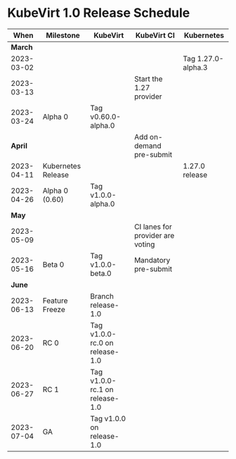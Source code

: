 # KubeVirt 1.0 Release Schedule

| **When**    | **Milestone**      | **KubeVirt**                   | **KubeVirt CI**                  | **Kubernetes**     |
| ----------- | ------------------ | ------------------------------ | -------------------------------- | ------------------ |
| **March**   |                    |                                |                                  |                    |
|  2023-03-02 |                    |                                |                                  | Tag 1.27.0-alpha.3 |
|  2023-03-13 |                    |                                | Start the 1.27 provider          |                    |
|  2023-03-24 | Alpha 0            | Tag v0.60.0-alpha.0            |                                  |                    |
| **April**   |                    |                                | Add on-demand pre-submit         |                    |
|  2023-04-11 | Kubernetes Release |                                |                                  | 1.27.0 release     |
|  2023-04-26 | Alpha 0 (0.60)     | Tag v1.0.0-alpha.0             |                                  |                    |
| **May**     |                    |                                |                                  |                    |
|  2023-05-09 |                    |                                | CI lanes for provider are voting |                    |
|  2023-05-16 | Beta 0             | Tag v1.0.0-beta.0              | Mandatory pre-submit             |                    |
| **June**    |                    |                                |                                  |                    |
|  2023-06-13 | Feature Freeze     | Branch release-1.0             |                                  |                    |
|  2023-06-20 | RC 0               | Tag v1.0.0-rc.0 on release-1.0 |                                  |                    |
|  2023-06-27 | RC 1               | Tag v1.0.0-rc.1 on release-1.0 |                                  |                    |
|  2023-07-04 | GA                 | Tag v1.0.0 on release-1.0      |                                  |                    |
